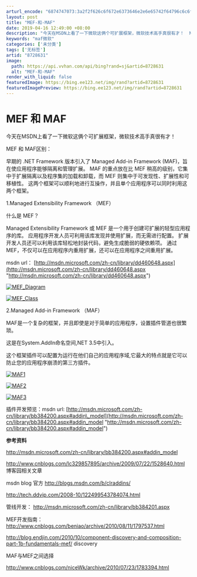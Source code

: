 ```yaml
---
arturl_encode: "6874747073:3a2f2f626c6f672e6373646e2e6e65742f64796c6c6f766539:382f61727469636c652f64657461696c732f38373238363331"
layout: post
title: "MEF-和-MAF"
date: 2019-04-16 12:49:00 +08:00
description: "今天在MSDN上看了一下微软这俩个可扩展框架，微软技术高手真很有才！  MEF 和 MAF区别： 早"
keywords: "maf微软"
categories: ['未分类']
tags: ['无标签']
artid: "8728631"
image:
  path: https://api.vvhan.com/api/bing?rand=sj&artid=8728631
  alt: "MEF-和-MAF"
render_with_liquid: false
featuredImage: https://bing.ee123.net/img/rand?artid=8728631
featuredImagePreview: https://bing.ee123.net/img/rand?artid=8728631
---
```


# MEF 和 MAF

今天在MSDN上看了一下微软这俩个可扩展框架，微软技术高手真很有才！

MEF 和 MAF区别：
  
早期的 .NET Framework 版本引入了 Managed Add-in Framework (MAF)，旨在使应用程序能够隔离和管理扩展。 MAF 的重点放在比 MEF 稍高的级别，它集中于扩展隔离以及程序集的加载和卸载，而 MEF 则集中于可发现性、扩展性和可移植性。 这两个框架可以顺利地进行互操作，并且单个应用程序可以同时利用这两个框架。

1.Managed Extensibility Framework （MEF）

什么是 MEF？
  
Managed Extensibility Framework 或 MEF 是一个用于创建可扩展的轻型应用程序的库。 应用程序开发人员可利用该库发现并使用扩展，而无需进行配置。 扩展开发人员还可以利用该库轻松地封装代码，避免生成脆弱的硬依赖项。 通过 MEF，不仅可以在应用程序内重用扩展，还可以在应用程序之间重用扩展。

msdn url：
[http://msdn.microsoft.com/zh-cn/library/dd460648.aspx](http://msdn.microsoft.com/zh-cn/library/dd460648.aspx "http://msdn.microsoft.com/zh-cn/library/dd460648.aspx")

[![MEF_Diagram](http://images.cnitblog.com/blog/421704/201303/15183007-b5b9662b02894183a4b23e731f3a1749.png "MEF_Diagram")](http://images.cnitblog.com/blog/421704/201303/15183006-7ba50efe1cf5461482e193f26c0bb12a.png)

[![MEF_Class](http://images.cnitblog.com/blog/421704/201303/15183010-e42f78fb2d8c49ebb070e11a63554d32.png "MEF_Class")](http://images.cnitblog.com/blog/421704/201303/15183008-0bc0cb23c8ff4cbc96583d9463eaab64.png)

2.Managed Add-in Framework （MAF）

MAF是一个复杂的框架，并且即使是对于简单的应用程序，设置插件管道也很繁琐。

这是在System.AddIn命名空间,NET 3.5中引入。

这个框架插件可以配置为运行在他们自己的应用程序域,它最大的特点就是它可以防止您的应用程序崩溃的第三方插件。

[![MAF1](http://images.cnitblog.com/blog/421704/201303/15183011-2a42465c6c3744f78993b7e2e1fe845f.png "MAF1")](http://images.cnitblog.com/blog/421704/201303/15183011-2daa49c364bf4c5ca64349ccc4ddce56.png)

[![MAF2](http://images.cnitblog.com/blog/421704/201303/15183012-0bb34c5abf92488b9ba1a21c3cff5615.png "MAF2")](http://images.cnitblog.com/blog/421704/201303/15183011-292cb617de074406b37ed1485356e82c.png)

[![MAF3](http://images.cnitblog.com/blog/421704/201303/15183013-8c56b7fc5780490d8a728898b4e10502.png "MAF3")](http://images.cnitblog.com/blog/421704/201303/15183012-18ef37a23b9c427f99b9524e519d9e7a.png)

插件开发预览：msdn url:
[http://msdn.microsoft.com/zh-cn/library/bb384200.aspx#addin\_model](http://msdn.microsoft.com/zh-cn/library/bb384200.aspx#addin_model "http://msdn.microsoft.com/zh-cn/library/bb384200.aspx#addin_model")

**参考资料**

<http://msdn.microsoft.com/zh-cn/library/bb384200.aspx#addin_model>

<http://www.cnblogs.com/lc329857895/archive/2009/07/22/1528640.html>
博客园相关文章

msdn blog 官方
<http://blogs.msdn.com/b/clraddins/>

<http://tech.ddvip.com/2008-10/122499543784074.html>

管线开发：
<http://msdn.microsoft.com/zh-cn/library/bb384201.aspx>

MEF开发指南：
<http://www.cnblogs.com/beniao/archive/2010/08/11/1797537.html>

<http://blog.endjin.com/2010/10/component-discovery-and-composition-part-1b-fundamentals-mef/>
discovery

MAF与MEF之间选择

<http://www.cnblogs.com/niceWk/archive/2010/07/23/1783394.html>

  
<script type="text/javascript">
</script><script type="text/javascript" src="http://pagead2.googlesyndication.com/pagead/show\_ads.js"></script>